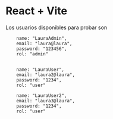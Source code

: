 # React + Vite

Los usuarios disponibles para probar son

        name: "LauraAdmin",
        email: "laura@laura",
        password: "123456",
        rol: "admin"


        name: "LauraUser",
        email: "laura2@laura",
        password: "1234",
        rol: "user"

        name: "LauraUser2",
        email: "laura3@laura",
        password: "1234",
        rol: "user"